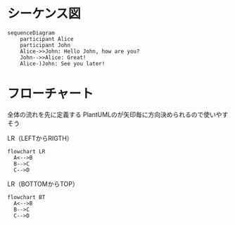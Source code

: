 # シーケンス図

```mermaid
sequenceDiagram
    participant Alice
    participant John
    Alice->>John: Hello John, how are you?
    John-->>Alice: Great!
    Alice-)John: See you later!
```

# フローチャート

全体の流れを先に定義する
PlantUMLのが矢印毎に方向決められるので使いやすそう

LR（LEFTからRIGTH）
```mermaid
flowchart LR
  A<-->B
  B-->C
  C-->D
```
LR（BOTTOMからTOP）
```mermaid
flowchart BT
  A<-->B
  B-->C
  C-->D
```

